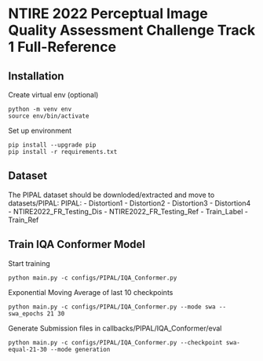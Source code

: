 # NTIRE 2022 Perceptual Image Quality Assessment Challenge Track 1 Full-Reference

## Installation

Create virtual env (optional)
```
python -m venv env
source env/bin/activate
```

Set up environment
```
pip install --upgrade pip
pip install -r requirements.txt
```

## Dataset

The PIPAL dataset should be downloded/extracted and move to datasets/PIPAL:
PIPAL:
    - Distortion1
    - Distortion2
    - Distortion3
    - Distortion4
    - NTIRE2022_FR_Testing_Dis
    - NTIRE2022_FR_Testing_Ref
    - Train_Label
    - Train_Ref

## Train IQA Conformer Model

Start training
```
python main.py -c configs/PIPAL/IQA_Conformer.py
```

Exponential Moving Average of last 10 checkpoints
```
python main.py -c configs/PIPAL/IQA_Conformer.py --mode swa --swa_epochs 21 30
```

Generate Submission files in callbacks/PIPAL/IQA_Conformer/eval
```
python main.py -c configs/PIPAL/IQA_Conformer.py --checkpoint swa-equal-21-30 --mode generation
```

